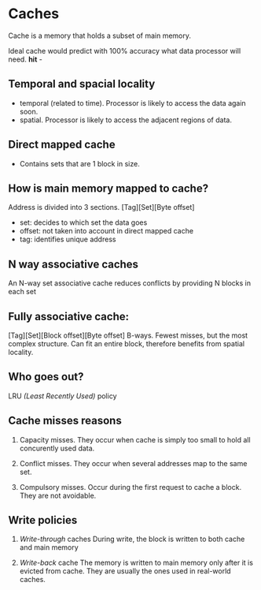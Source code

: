 # Caches

Cache is a memory that holds a subset of main memory.

Ideal cache would predict with 100% accuracy what data processor will need. 
__hit__ - 


## Temporal and spacial locality
- temporal (related to time). Processor is likely to access the data again soon.
- spatial. Processor is likely to access the adjacent regions of data.


## Direct mapped cache
- Contains sets that are 1 block in size.

## How is main memory mapped to cache?

Address is divided into 3 sections.
[Tag][Set][Byte offset]

- set: decides to which set the data goes
- offset: not taken into account in direct mapped cache
- tag: identifies unique address


## N way associative caches
An N-way set associative cache reduces conflicts by providing N blocks in each set


## Fully associative cache:

[Tag][Set][Block offset][Byte offset]
B-ways. Fewest misses, but the most complex structure.
Can fit an entire block, therefore benefits from spatial locality.

## Who goes out?
LRU _(Least Recently Used)_ policy


## Cache misses reasons
1. Capacity misses. They occur when cache is simply too small to hold all concurently used data.

2. Conflict misses. They occur when several addresses map to the same set.

3. Compulsory misses. Occur during the first request to cache a block. They are not avoidable.


## Write policies
1. _Write-through_ caches
During write, the block is written to both cache and main memory

2. _Write-back_ cache
The memory is written to main memory only after it is evicted from cache. They are usually the ones used in real-world caches.


